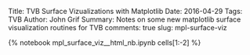 Title: TVB Surface Vizualizations with Matplotlib
Date: 2016-04-29
Tags: TVB
Author: John Grif
Summary: Notes on some new matplotlib surface visualization routines for TVB
comments: true
slug: mpl-surface-viz

{% notebook mpl_surface_viz__html_nb.ipynb cells[1:-2] %}
